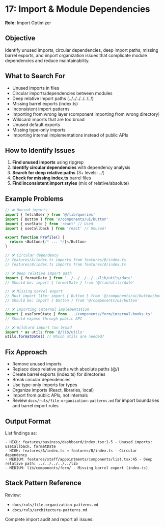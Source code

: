 # 17: Import & Module Dependencies

**Role:** Import Optimizer

## Objective

Identify unused imports, circular dependencies, deep import paths, missing barrel exports, and import organization issues that complicate module dependencies and reduce maintainability.

## What to Search For

- Unused imports in files
- Circular imports/dependencies between modules
- Deep relative import paths (../../../../../../)
- Missing barrel exports (index.ts)
- Inconsistent import patterns
- Importing from wrong layer (component importing from wrong directory)
- Wildcard imports that are too broad
- Unused default exports
- Missing type-only imports
- Importing internal implementations instead of public APIs

## How to Identify Issues

1. **Find unused imports** using ripgrep
2. **Identify circular dependencies** with dependency analysis
3. **Search for deep relative paths** (3+ levels: ../)
4. **Check for missing index.ts** barrel files
5. **Find inconsistent import styles** (mix of relative/absolute)

## Example Problems

```ts
// ❌ Unused imports
import { fetchUser } from '@/lib/queries'
import { Button } from '@/components/ui/button'
import { useState } from 'react' // Used
import { useCallback } from 'react' // Unused!

export function Profile() {
  return <Button>{/* ... */}</Button>
}

// ❌ Circular dependency
// features/A/index.ts imports from features/B/index.ts
// features/B/index.ts imports from features/A/index.ts

// ❌ Deep relative import path
import { formatDate } from '../../../../../lib/utils/date'
// Should be: import { formatDate } from '@/lib/utils/date'

// ❌ Missing barrel export
// Must import like: import { Button } from '@/components/ui/button/button.tsx'
// Should be: import { Button } from '@/components/ui/button'

// ❌ Importing internal implementation
import { useFormState } from '../components/form/internal-hooks.ts'
// Should expose through public API

// ❌ Wildcard import too broad
import * as utils from '@/lib/utils'
utils.formatDate() // Which utils are needed?
```

## Fix Approach

- Remove unused imports
- Replace deep relative paths with absolute paths (@/)
- Create barrel exports (index.ts) for directories
- Break circular dependencies
- Use type-only imports for types
- Organize imports (React, libraries, local)
- Import from public APIs, not internals
- Review `docs/ruls/file-organization-patterns.md` for import boundaries and barrel export rules

## Output Format

List findings as:
```
- HIGH: features/business/dashboard/index.tsx:1-5 - Unused imports: useCallback, formatDate
- HIGH: features/A/index.ts ↔ features/B/index.ts - Circular dependency
- MEDIUM: features/staff/appointments/components/list.tsx:45 - Deep relative path: ../../../../../lib
- MEDIUM: lib/components/form/ - Missing barrel export (index.ts)
```

## Stack Pattern Reference

Review:
- `docs/ruls/file-organization-patterns.md`
- `docs/ruls/architecture-patterns.md`

Complete import audit and report all issues.
